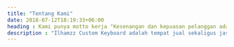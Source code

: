 ```yaml
---
title: "Tentang Kami"
date: 2018-07-12T18:19:33+06:00
heading : Kami punya motto kerja "Kesenangan dan kepuasan pelanggan adalah yang utama dalam memajukan sebuah usaha".
description : "Ilhamzz Custom Keyboard adalah tempat jual sekaligus jasa custom keyboard. Kami mengutamakan estetika, originalitas, dan kualitas. Sesuai motto, kami percaya bahwa kesenangan dan kepuasan pelanggan adalah kunci dalam sebuah usaha. Makanya, kami selalu royal kepada pembeli/pelanggan, asal permintaannya tidak aneh-aneh." 
---
```


